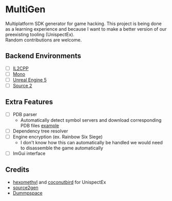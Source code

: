 # MultiGen

Multiplatform SDK generator for game hacking.
This project is being done as a learning experience and because I want to make a better version of our preexisting
tooling (UnispectEx).  
Random contributions are welcome.

## Backend Environments

- [ ] [IL2CPP](https://docs.unity3d.com/Manual/IL2CPP.html)
- [ ] [Mono](https://www.mono-project.com/)
- [ ] [Unreal Engine 5](https://www.unrealengine.com/en-US/unreal-engine-5)
- [ ] [Source 2](https://developer.valvesoftware.com/wiki/Source_2)

## Extra Features

- [ ] PDB parser
  - Automatically detect symbol servers and download corresponding PDB files [example](https://github.com/SamuelTulach/ida-unity-pdb-downloader)
- [ ] Dependency tree resolver
- [ ] Engine encryption (ex. Rainbow Six Siege)
  - I don't know how this can automatically be handled we would need to disassemble the game automatically
- [ ] ImGui interface

## Credits

- [hexomethyl](https://github.com/hexomethyl) and [coconutbird](https://github.com/coconutbird) for UnispectEx
- [source2gen](https://github.com/neverlosecc/source2gen)
- [Dummpspace](https://github.com/Spuckwaffel/Dumpspace-Gen)